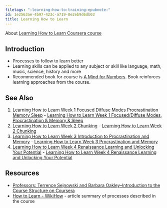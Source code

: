 ```yaml
---
filetags: ":learning:how-to:training:epubnote:"
id: 1e2563ae-4b97-423c-a719-8e2eb9d6db03
title: Learning How to Learn
---
```


About [Learning How to Learn Coursera
course](https://www.coursera.md/learn/learning-how-to-learn/)

## Introduction

- Processes to follow to learn better
- Learning skills can be applied to any subject or skill like language,
  math, music, science, history and more
- Recommended book for course is [A Mind for
  Numbers](http://www.amazon.com/gp/product/039916524X/ref=as_li_qf_sp_asin_il_tl?ie=UTF8&camp=1789&creative=9325&creativeASIN=039916524X&linkCode=as2&tag=learningho0a9-20&linkId=D4N64HNWGXOU5SBK).
  Book reinforces learning approaches from the course.

## See Also

1.  [Learning How to Learn Week 1 Focused Diffuse Modes Procrastination
    Memory
    Sleep](370-Education-Learning-How-to-Learn-Week-1-Focused-Diffuse-Modes-Procrastination-Memory-Sleep.md) -
    [Learning How to Learn Week 1 Focused/Diffuse Modes, Procrastination
    & Memory & Sleep](id:682da365-b118-412a-8089-05714475e8c7)
2.  [Learning How to Learn Week 2
    Chunking](370-Education-Learning-How-to-Learn-Week-2-Chunking.md) -
    [Learning How to Learn Week 2
    Chunking](id:bb2103a8-70a3-4990-bbc2-d686fbd7643b)
3.  [Learning How to Learn Week 3 Introduction to Procrastination and
    Memory](370-Education-Learning-How-to-Learn-Week-3-Procrastination-and-Memory.md) -
    [Learning How to Learn Week 3 Procrastination and
    Memory](id:cb4f7a9f-fe87-4622-8d4c-61400d4fb515)
4.  [Learning How to Learn Week 4 Renaissance Learning and Unlocking
    Your
    Potential](370-Education-Learning-How-to-Learn-Week-4-Renaissance-Learning-Potential.md) -
    [Learning How to Learn Week 4 Renaissance Learning and Unlocking
    Your Potential](id:ad4f77dc-1608-4d2b-9035-a737f7735867)

## Resources

- [Professors: Terrence Sejnowski and Barbara Oakley–Introduction to the
  Course Structure on
  Coursera](https://www.coursera.md/learn/learning-how-to-learn)
- [How to Learn - WikiHow](https://www.wikihow.com/Learn) - article
  summary of processes described in the course
